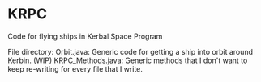 # KRPC
Code for flying ships in Kerbal Space Program

File directory:
Orbit.java: Generic code for getting a ship into orbit around Kerbin. (WIP)
KRPC_Methods.java: Generic methods that I don't want to keep re-writing for every file that I write.
